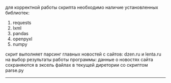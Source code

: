 для корректной работы скрипта необходимо наличие установленных библиотек:
1) requests
2) lxml
3) pandas
4) openpyxl
5) numpy

скрит выполняет парсинг главных новостей с сайтов: dzen.ru и lenta.ru на выбор
результаты работы программы: данные о новостях сайта сохраняются в эксель файлах в текущей диретории со скриптом parse.py

---